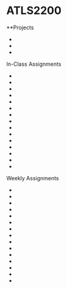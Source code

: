 # ATLS2200

**Projects

*
*
*

In-Class Assignments

*
*
*
*
*
*
*
*
*
*
*
*
*
*
*

Weekly Assignments

*
*
*
*
*
*
*
*
*
*
*
*
*
*
*
